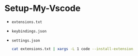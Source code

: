 # Setup-My-Vscode

- `extensions.txt`
- `keybindings.json`
- `settings.json`


  ```bash
  cat extensions.txt | xargs -L 1 code --install-extension
  ```


